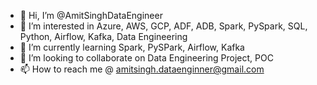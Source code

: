 - 👋 Hi, I’m @AmitSinghDataEngineer
- 👀 I’m interested in Azure, AWS, GCP, ADF, ADB, Spark, PySpark, SQL, Python, Airflow, Kafka, Data Engineering
- 🌱 I’m currently learning Spark, PySPark, Airflow, Kafka
- 💞️ I’m looking to collaborate on Data Engineering Project, POC
- 📫 How to reach me @ amitsingh.dataenginner@gmail.com

<!---
AmitSinghDataEngineer/AmitSinghDataEngineer is a ✨ special ✨ repository because its `README.md` (this file) appears on your GitHub profile.
You can click the Preview link to take a look at your changes.
--->
